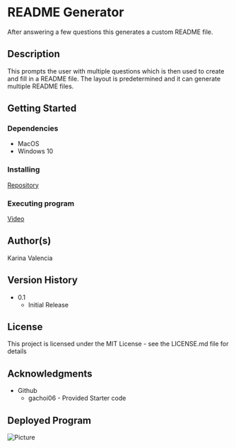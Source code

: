 # README Generator

After answering a few questions this generates a custom README file.

## Description

This prompts the user with multiple questions which is then used to create and fill in a README file. The layout is predetermined and it can generate multiple README files.

## Getting Started

### Dependencies

* MacOS
* Windows 10

### Installing

[Repository](https://github.com/Valencia01/readme-generator)

### Executing program

[Video]()

## Author(s)

Karina Valencia

## Version History

* 0.1
    * Initial Release

## License

This project is licensed under the MIT License - see the LICENSE.md file for details

## Acknowledgments

* Github
    * gachoi06 - Provided Starter code


## Deployed Program

![Picture]()

